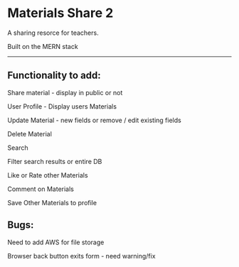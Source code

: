 # Materials Share 2

A sharing resorce for teachers.

Built on the MERN stack

---

## Functionality to add:

Share material - display in public or not

User Profile - Display users Materials

Update Material - new fields or remove / edit existing fields

Delete Material

Search

Filter search results or entire DB

Like or Rate other Materials

Comment on Materials

Save Other Materials to profile

## Bugs:

Need to add AWS for file storage

Browser back button exits form - need warning/fix

